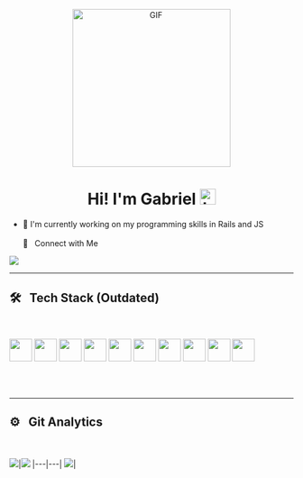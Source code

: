 <p align="center">
<img alt="GIF" src="https://c.tenor.com/2uyENRmiUt0AAAAC/coding.gif" height="280" />
 <p/>
<h1 align="center"> Hi! I'm Gabriel <img src="https://user-images.githubusercontent.com/1303154/88677602-1635ba80-d120-11ea-84d8-d263ba5fc3c0.gif" width="28px" alt="hi"></h1>

- 🔭 I'm currently working on my programming skills in Rails and JS 
<br><br>
🤝 &nbsp; Connect with Me

[<img src="https://img.shields.io/badge/linkedin-%230077B5.svg?&style=for-the-badge&logo=linkedin&logoColor=white" />](https://www.linkedin.com/in/gbmattos/)

<hr>

## 🛠 &nbsp; Tech Stack (Outdated)
<br><br>
<img src="https://cdn.jsdelivr.net/gh/devicons/devicon/icons/rails/rails-original-wordmark.svg" width=40 /> <img src="https://cdn.jsdelivr.net/gh/devicons/devicon/icons/javascript/javascript-original.svg" width=40 /> <img src="https://cdn.jsdelivr.net/gh/devicons/devicon/icons/ruby/ruby-original-wordmark.svg" width=40 />  <img src="https://cdn.jsdelivr.net/gh/devicons/devicon/icons/postgresql/postgresql-original-wordmark.svg" width=40 /> <img src="https://cdn.jsdelivr.net/gh/devicons/devicon/icons/html5/html5-original-wordmark.svg" width=40 /> <img src="https://cdn.jsdelivr.net/gh/devicons/devicon/icons/css3/css3-original-wordmark.svg" width=40 /> <img src="https://cdn.jsdelivr.net/gh/devicons/devicon/icons/bootstrap/bootstrap-original-wordmark.svg" width=40 /> <img src="https://cdn.jsdelivr.net/gh/devicons/devicon/icons/git/git-original.svg" width=40 /> <img src="https://cdn.jsdelivr.net/gh/devicons/devicon/icons/heroku/heroku-plain-wordmark.svg" width=40 /> <img
src="https://cdn.jsdelivr.net/gh/devicons/devicon/icons/sass/sass-original.svg" width=40 />


<br><br>
<hr>

## ⚙️ &nbsp; Git Analytics

<br><br>
<img src="https://github-readme-stats.vercel.app/api?username=GbMattos&&show_icons=true&count_private=true&theme=github_dark">|<img src="https://github-readme-streak-stats.herokuapp.com/?user=GbMattos&theme=blueberry_duo"/>
|---|---|
<img src="https://github-readme-stats.vercel.app/api/top-langs/?username=GbMattos&layout=compact&theme=github_dark"/>|
